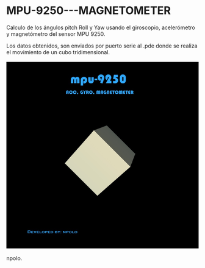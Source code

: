 # MPU-9250---MAGNETOMETER

Calculo de los ángulos pitch Roll y Yaw usando el giroscopio, acelerómetro y magnetómetro del sensor MPU 9250.

Los datos obtenidos, son enviados por puerto serie al .pde donde se realiza el movimiento de un cubo tridimensional. 

 ![Screenshot](mpuImage.jpeg) 

npolo. 
